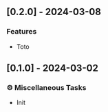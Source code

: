 ## [0.2.0] - 2024-03-08

### Features

- Toto

## [0.1.0] - 2024-03-02

### ⚙️ Miscellaneous Tasks

- Init

<!-- generated by git-cliff -->
